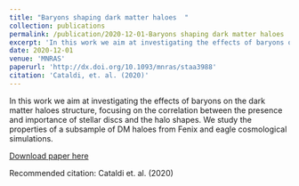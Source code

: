 ```yaml
---
title: "Baryons shaping dark matter haloes  "
collection: publications
permalink: /publication/2020-12-01-Baryons shaping dark matter haloes  
excerpt: 'In this work we aim at investigating the effects of baryons on the dark matter haloes structure, focusing on the correlation between the presence and importance of stellar discs and the halo shapes. We study the properties of a subsample of DM haloes from Fenix and eagle cosmological simulations.'
date: 2020-12-01
venue: 'MNRAS'
paperurl: 'http://dx.doi.org/10.1093/mnras/staa3988'
citation: 'Cataldi, et. al. (2020)'
---
```

In this work we aim at investigating the effects of baryons on the dark matter haloes structure, focusing on the correlation between the presence and importance of stellar discs and the halo shapes. We study the properties of a subsample of DM haloes from Fenix and eagle cosmological simulations.

[Download paper here](http://dx.doi.org/10.1093/mnras/staa3988)

Recommended citation: Cataldi et. al. (2020)